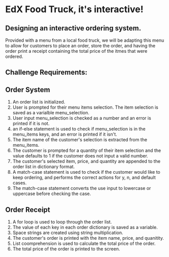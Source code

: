 # EdX Food Truck, it's interactive!
## Designing an interactive ordering system.
Provided with a menu from a local food truck, we will be adapting this menu to allow for customers to place an order, store the order, and having the order print a receipt containing the total price of the itmes that were ordered. 

## Challenge Requirements:

## Order System
1. An order list is initialized.
2. User is prompted for their menu items selection. The item selection is saved as a varialble menu_selection.
3. User input menu_selection is checked as a number and an error is printed if it is not.
4. an if-else statement is used to check if menu_selection is in the menu_items keys, and an error is printed if it isn't.
5. The item name of the customer's selection is extracted from the menu_items.
6. The customer is prompted for a quantity of their item selection and the value defaults to 1 if the customer does not input a valid number.
7. The customer's selected item, price, and quantity are appended to the order list in dictionary format.
8. A match-case statement is used to check if the customer would like to keep ordering, and performs the correct actions for y, n, and default cases.
9. The match-case statement converts the use input to lowercase or uppercase before checking the case.

## Order Receipt
1. A for loop is used to loop through the order list.
2. The value of each key in each order dictionary is saved as a variable.
3. Space strings are created using string multiplication. 
4. The customer's order is printed with the item name, price, and quanitity.
5. List coomprehension is used to calculate the total price of the order.
6. The total price of the order is printed to the screen. 